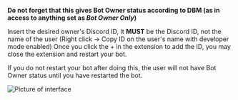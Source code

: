 **Do not forget that this gives Bot Owner status according to DBM (as in access to anything set as *Bot Owner Only*)**

Insert the desired owner's Discord ID, It **MUST** be the Discord ID, not the name of the user 
(Right click -> Copy ID on the user's name with developer mode enabled) 
Once you click the + in the extension to add the ID, you may close the extension and restart your bot. 

If you do not restart your bot after doing this, the user will not have Bot Owner status until you have restarted the bot.

![Picture of interface](https://i.imgur.com/uvpmbKY.png)





